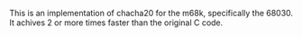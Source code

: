 This is an implementation of chacha20 for the m68k, specifically the 68030.
It achives 2 or more times faster than the original C code.
